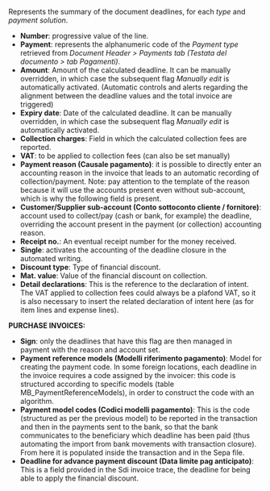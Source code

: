 Represents the summary of the document deadlines, for each *type* and *payment solution*.  
- **Number**: progressive value of the line.  
- **Payment**: represents the alphanumeric code of the *Payment type* retrieved from *Document Header > Payments tab (Testata del documento > tab Pagamenti)*.  
- **Amount**: Amount of the calculated deadline. It can be manually overridden, in which case the subsequent flag *Manually edit* is automatically activated. (Automatic controls and alerts regarding the alignment between the deadline values and the total invoice are triggered)  
- **Expiry date**: Date of the calculated deadline. It can be manually overridden, in which case the subsequent flag *Manually edit* is automatically activated.  
- **Collection charges**: Field in which the calculated collection fees are reported.  
- **VAT**: to be applied to collection fees (can also be set manually)  
- **Payment reason (Causale pagamento)**: it is possible to directly enter an accounting reason in the invoice that leads to an automatic recording of collection/payment. Note: pay attention to the template of the reason because it will use the accounts present even without sub-account, which is why the following field is present.  
- **Customer/Supplier sub-account (Conto sottoconto cliente / fornitore)**: account used to collect/pay (cash or bank, for example) the deadline, overriding the account present in the payment (or collection) accounting reason.  
- **Receipt no.**: An eventual receipt number for the money received.  
- **Single**: activates the accounting of the deadline closure in the automated writing.  
- **Discount type**: Type of financial discount.  
- **Mat. value**: Value of the financial discount on collection.  
- **Detail declarations**: This is the reference to the declaration of intent. The VAT applied to collection fees could always be a plafond VAT, so it is also necessary to insert the related declaration of intent here (as for item lines and expense lines).  

**PURCHASE INVOICES:**  

- **Sign**: only the deadlines that have this flag are then managed in payment with the reason and account set.  
- **Payment reference models (Modelli riferimento pagamento)**: Model for creating the payment code. In some foreign locations, each deadline in the invoice requires a code assigned by the invoicer: this code is structured according to specific models (table MB_PaymentReferenceModels), in order to construct the code with an algorithm.  
- **Payment model codes (Codici modelli pagamento)**: This is the code (structured as per the previous model) to be reported in the transaction and then in the payments sent to the bank, so that the bank communicates to the beneficiary which deadline has been paid (thus automating the import from bank movements with transaction closure). From here it is populated inside the transaction and in the Sepa file.  
- **Deadline for advance payment discount (Data limite pag anticipato)**: This is a field provided in the Sdi invoice trace, the deadline for being able to apply the financial discount.